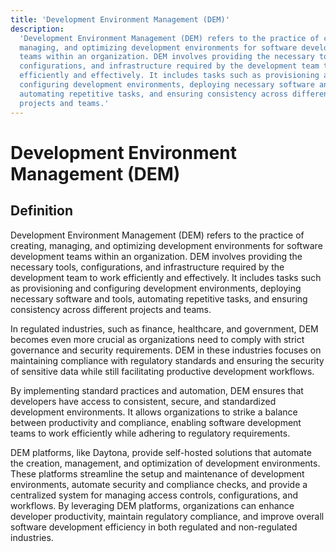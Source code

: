 ```yaml
---
title: 'Development Environment Management (DEM)'
description:
  'Development Environment Management (DEM) refers to the practice of creating,
  managing, and optimizing development environments for software development
  teams within an organization. DEM involves providing the necessary tools,
  configurations, and infrastructure required by the development team to work
  efficiently and effectively. It includes tasks such as provisioning and
  configuring development environments, deploying necessary software and tools,
  automating repetitive tasks, and ensuring consistency across different
  projects and teams.'
---
```


# Development Environment Management (DEM)

## Definition

Development Environment Management (DEM) refers to the practice of creating,
managing, and optimizing development environments for software development teams
within an organization. DEM involves providing the necessary tools,
configurations, and infrastructure required by the development team to work
efficiently and effectively. It includes tasks such as provisioning and
configuring development environments, deploying necessary software and tools,
automating repetitive tasks, and ensuring consistency across different projects
and teams.

In regulated industries, such as finance, healthcare, and government, DEM
becomes even more crucial as organizations need to comply with strict governance
and security requirements. DEM in these industries focuses on maintaining
compliance with regulatory standards and ensuring the security of sensitive data
while still facilitating productive development workflows.

By implementing standard practices and automation, DEM ensures that developers
have access to consistent, secure, and standardized development environments. It
allows organizations to strike a balance between productivity and compliance,
enabling software development teams to work efficiently while adhering to
regulatory requirements.

DEM platforms, like Daytona, provide self-hosted solutions that automate the
creation, management, and optimization of development environments. These
platforms streamline the setup and maintenance of development environments,
automate security and compliance checks, and provide a centralized system for
managing access controls, configurations, and workflows. By leveraging DEM
platforms, organizations can enhance developer productivity, maintain regulatory
compliance, and improve overall software development efficiency in both
regulated and non-regulated industries.
